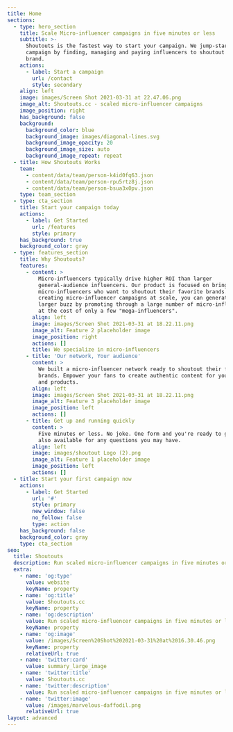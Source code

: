 ```yaml
---
title: Home
sections:
  - type: hero_section
    title: Scale Micro-influencer campaigns in five minutes or less
    subtitle: >-
      Shoutouts is the fastest way to start your campaign. We jump-start any
      campaign by finding, managing and paying influencers to shoutout your
      brand.
    actions:
      - label: Start a campaign
        url: /contact
        style: secondary
    align: left
    image: images/Screen Shot 2021-03-31 at 22.47.06.png
    image_alt: Shoutouts.cc - scaled micro-influencer campaigns
    image_position: right
    has_background: false
    background:
      background_color: blue
      background_image: images/diagonal-lines.svg
      background_image_opacity: 20
      background_image_size: auto
      background_image_repeat: repeat
  - title: How Shoutouts Works
    team:
      - content/data/team/person-k4id0fq63.json
      - content/data/team/person-rpu5rtz8j.json
      - content/data/team/person-bsua3x0pv.json
    type: team_section
  - type: cta_section
    title: Start your campaign today
    actions:
      - label: Get Started
        url: /features
        style: primary
    has_background: true
    background_color: gray
  - type: features_section
    title: Why Shoutouts?
    features:
      - content: >
          Micro-influencers typically drive higher ROI than larger
          general-audience influencers. Our product is focused on bringing on
          micro-influencers who want to shoutout their favorite brands. By
          creating micro-influencer campaigns at scale, you can generate a
          larger buzz by promoting through a large number of micro-influencers
          at the cost of only a few "mega-influencers".
        align: left
        image: images/Screen Shot 2021-03-31 at 18.22.11.png
        image_alt: Feature 2 placeholder image
        image_position: right
        actions: []
        title: We specialize in micro-influencers
      - title: 'Our network, Your audience'
        content: >
          We built a micro-influencer network ready to shoutout their favorite
          brands. Empower your fans to create authentic content for your brand
          and products.
        align: left
        image: images/Screen Shot 2021-03-31 at 18.22.11.png
        image_alt: Feature 3 placeholder image
        image_position: left
        actions: []
      - title: Get up and running quickly
        content: >
          Five minutes or less. No joke. One form and you're ready to go. We are
          also available for any questions you may have.
        align: left
        image: images/shoutout Logo (2).png
        image_alt: Feature 1 placeholder image
        image_position: left
        actions: []
  - title: Start your first campaign now
    actions:
      - label: Get Started
        url: '#'
        style: primary
        new_window: false
        no_follow: false
        type: action
    has_background: false
    background_color: gray
    type: cta_section
seo:
  title: Shoutouts
  description: Run scaled micro-influencer campaigns in five minutes or less
  extra:
    - name: 'og:type'
      value: website
      keyName: property
    - name: 'og:title'
      value: Shoutouts.cc
      keyName: property
    - name: 'og:description'
      value: Run scaled micro-influencer campaigns in five minutes or less
      keyName: property
    - name: 'og:image'
      value: /images/Screen%20Shot%202021-03-31%20at%2016.30.46.png
      keyName: property
      relativeUrl: true
    - name: 'twitter:card'
      value: summary_large_image
    - name: 'twitter:title'
      value: Shoutouts.cc
    - name: 'twitter:description'
      value: Run scaled micro-influencer campaigns in five minutes or less
    - name: 'twitter:image'
      value: /images/marvelous-daffodil.png
      relativeUrl: true
layout: advanced
---
```

